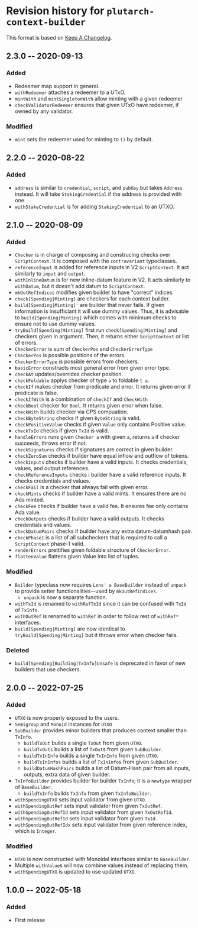 # Revision history for `plutarch-context-builder`

This format is based on [Keep A Changelog](https://keepachangelog.com/en/1.0.0).

## 2.3.0 -- 2020-09-13

### Added

* Redeemer map support in general.
* `withRedeemer` attaches a redeemer to a UTxO.
* `mintWith` and `mintSingletonWith` allow minting with a given redeemer
* `checkValidatorRedeemer` ensures that given UTxO have redeemer, if owned by any validator.

### Modified 

* `mint` sets the redeemer used for minting to `()` by default.

## 2.2.0 -- 2020-08-22

### Added

* `address` is similar to `credential`, `script`, and `pubKey` but takes `Address` instead. 
  It will take `StakingCredential` if the address is provided with one.
* `withStakeCredential` is for adding `StakingCredential` to an UTXO.

## 2.1.0 -- 2020-08-09

### Added 

* `Checker` is in charge of composing and construcing checks over `ScriptContext`.
  It is composed with the `contravariant` typeclasses.
* `referenceInput` is added for reference inputs in V2 `ScriptContext`. It act similarly
  to `input` and `output`.
* `withInlineDatum` is for new inline-datum feature in V2. It acts similarly to `withDatum`,
  but it doesn't add datum to `ScriptContext`.
* `mkOutRefIndices` modifies given builder to have "correct" indices. 
* `check[Spending|Minting]` are checkers for each context builder.
* `build[Spending|Minting]'` are builder that never fails. If given information is insufficiant it will 
  use dummy values. Thus, it is advisable to `build[Spending|Minting]` which comes with minimum checks
  to ensure not to use dummy values. 
* `tryBuild[Spending|Minting]` first run `check[Spending|Minting]` and checkers given in argument. 
  Then, it returns either `ScriptContext` or list of errors. 
* `CheckerError` is sum of `CheckerPos` and `CheckerErrorType`
* `CheckerPos` is possible positions of the errors. 
* `CheckerErrorType` is possible errors from checkers. 
* `basicError` constructs most general error from given error type.
* `checkAt` updates/overrides checker position.
* `checkFoldable` applys checker of type `a` to foldable `t a`. 
* `checkIf` makes checker from predicate and error. It returns given error if predicate is false. 
* `checkIfWith` is a combination of `checkIf` and `CheckWith`
* `checkBool` checker for `Bool`. It returns given error when false. 
* `checkWith` builds checker via CPS compuation.
* `checkByteString` checks if given `ByteString` is valid.
* `checkPositiveValue` checks if given `Value` only contains Positive value. 
* `checkTxId` checks if given `TxId` is valid. 
* `handleErrors` runs given `Checker a` with given `a`, returns `a` if checker succeeds, throws error if not.
* `checkSignatures` checks if signatures are correct in given builder.
* `checkZeroSum` checks if builder have equal inflow and outflow of tokens. 
* `checkInputs` checks if builder have a valid inputs. It checks credentials, values, and output references. 
* `checkReferenceInputs` checks i builder have a valid reference inputs. It checks credentials and values. 
* `checkFail` is a checker that always fail with given error.
* `checkMints` checks if builder have a valid mints. It ensures there are no Ada minted.
* `checkFee` checks if builder have a valid fee. It ensures fee only contains Ada value.
* `checkOutputs` checks if builder have a valid outputs. It checks credentials and values. 
* `checkDatumPairs` checks if builder have any extra datum-datumhash pair. 
* `checkPhase1` is a list of all subcheckers that is required to call a `ScriptContext` phase-1 valid.
* `renderErrors` prettifies given foldable structure of `CheckerError`.
* `flattenValue` flattens given Value into list of tuples.

### Modified 

* `Builder` typeclass now requires `Lens' a BaseBuilder` instead of `unpack` to provide setter 
  functionalities--used by `mkOutRefIndices`.
  * `unpack` is now a separate function.
* `withTxId` is renamed to `withRefTxId` since it can be confused with `TxId` of `TxInfo`.
* `withOutRef` is renamed to `withRef` in order to follow rest of `withRef*` interfaces.
* `build[Spending|Minting]` are now identical to `tryBuild[Spending|Minting]` but it throws error when
  checker fails. 

### Deleted

* `build[Spending|Building|TxInfo]Unsafe` is deprecated in favor of new builders that use checkers.

## 2.0.0 -- 2022-07-25

### Added

* `UTXO` is now properly exposed to the users.
* `Semigroup` and `Monoid` instances for `UTXO`
* `SubBuilder` provides minor builders that produces context smaller than `TxInfo`.
  * `buildTxOut` builds a single `TxOut` from given `UTXO`.
  * `buildTxOuts` builds a list of `TxOut`s from given `SubBuilder`.
  * `buildTxInInfo` builds a single `TxInInfo` from given `UTXO`.
  * `buildTxInInfos` builds a list of `TxInInfo`s from given `SubBuilder`.
  * `buildDatumHashPairs` builds a list of Datum-Hash pair from all
    inputs, outputs, extra data of given builder.
* `TxInfoBuilder` provides builder for builder `TxInfo`; it is a `newtype` wrapper of `BaseBuilder`.
  * `buildTxInfo` builds `TxInfo` from given `TxInfoBuilder`.
* `withSpendingUTXO` sets input validator from given `UTXO`.
* `withSpendingOutRef` sets input validator from given `TxOutRef`.
* `withSpendingOutRefId` sets input validator from given `TxOutRefId`.
* `withSpendingOutRefId` sets input validator from given `TxId`.
* `withSpendingOutRefIdx` sets input validator from given reference index, which is `Integer`.

### Modified

* `UTXO` is now constructed with Monoidal interfaces similar to `BaseBuilder`.
* Multiple `withValue`s will now combine values instead of replacing them.
* `withSpendingUTXO` is updated to use updated `UTXO`.

## 1.0.0 -- 2022-05-18

### Added

* First release
